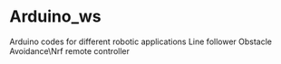 # Arduino_ws
Arduino codes for different robotic applications
Line follower
Obstacle Avoidance\Nrf remote controller
